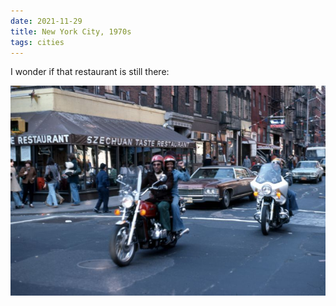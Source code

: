 ```yaml
---
date: 2021-11-29
title: New York City, 1970s
tags: cities
---
```


I wonder if that restaurant is still there:

![nyc13](https://raw.githubusercontent.com/muneer78/muneer78.github.io/master/images/nyc13.jpeg)



